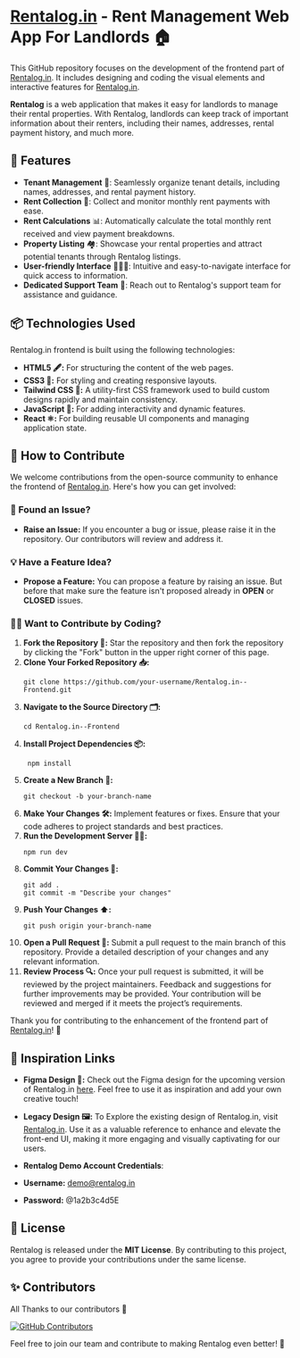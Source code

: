 # [Rentalog.in](https://www.rentalog.in/) - Rent Management Web App For Landlords 🏠

This GitHub repository focuses on the development of the frontend part of [Rentalog.in](https://www.rentalog.in/). It includes designing and coding the visual elements and interactive features for [Rentalog.in](https://www.rentalog.in/).

**Rentalog** is a web application that makes it easy for landlords to manage their rental properties. With Rentalog, landlords can keep track of important information about their renters, including their names, addresses, rental payment history, and much more.


## 🚀 Features

- **Tenant Management** 💼: Seamlessly organize tenant details, including names, addresses, and rental payment history.
- **Rent Collection** 💸: Collect and monitor monthly rent payments with ease.
- **Rent Calculations** 📊: Automatically calculate the total monthly rent received and view payment breakdowns.
- **Property Listing** 🏘️: Showcase your rental properties and attract potential tenants through Rentalog listings.
- **User-friendly Interface** 🧑🏻‍🦳: Intuitive and easy-to-navigate interface for quick access to information.
- **Dedicated Support Team** 📲: Reach out to Rentalog's support team for assistance and guidance.

## 📦 Technologies Used

Rentalog.in frontend is built using the following technologies:

- **HTML5 🖋️:** For structuring the content of the web pages.
- **CSS3 🎨:** For styling and creating responsive layouts.
- **Tailwind CSS 🌟:** A utility-first CSS framework used to build custom designs rapidly and maintain consistency.
- **JavaScript 🔧:** For adding interactivity and dynamic features.
- **React ⚛️:** For building reusable UI components and managing application state. 

## 🤝 How to Contribute

We welcome contributions from the open-source community to enhance the frontend of [Rentalog.in](https://www.rentalog.in/). Here's how you can get involved:

### 🐛 Found an Issue?
- **Raise an Issue:** If you encounter a bug or issue, please raise it in the repository. Our contributors will review and address it.

### 💡 Have a Feature Idea?
- **Propose a Feature:** You can propose a feature by raising an issue. But before that make sure the feature isn't proposed already in **OPEN** or **CLOSED** issues.

### 👩‍💻 Want to Contribute by Coding?

1. **Fork the Repository 🍴:** Star the repository and then fork the repository by clicking the "Fork" button in the upper right corner of this page.
2. **Clone Your Forked Repository 📥:** 
   ```
   git clone https://github.com/your-username/Rentalog.in--Frontend.git
   ```
3. **Navigate to the Source Directory 🗂️:**
   ```
   cd Rentalog.in--Frontend
   ```
4. **Install Project Dependencies 📦:**
   ```
    npm install
   ```
5. **Create a New Branch 🌿:**
   ```
   git checkout -b your-branch-name
   ```
6. **Make Your Changes 🛠️:** Implement features or fixes. Ensure that your code adheres to project standards and best practices.
7. **Run the Development Server 🏃‍♂️:**
    ```
    npm run dev
    ```
8. **Commit Your Changes 💬:**
   ```
   git add .
   git commit -m "Describe your changes"
   ```
9. **Push Your Changes ⬆️:** 
    ```
    git push origin your-branch-name
    ```
10. **Open a Pull Request 📩:** Submit a pull request to the main branch of this repository. Provide a detailed description of your changes and any relevant information.
11. **Review Process 🔍:** Once your pull request is submitted, it will be reviewed by the project maintainers. Feedback and suggestions for further improvements may be provided. Your contribution will be reviewed and merged if it meets the project’s requirements.

Thank you for contributing to the enhancement of the frontend part of [Rentalog.in](https://www.rentalog.in/)! 🙌

## 🔗 Inspiration Links

- **Figma Design 🎨:** Check out the Figma design for the upcoming version of Rentalog.in [here](https://www.figma.com/file/9WhtUQT7s5ogTiDTp90PxI/RENTALOG-WEB-DESIGN?type=design&node-id=0-1&mode=design&t=ZNeyPXk16TlWB6I6-0). Feel free to use it as inspiration and add your own creative touch!
- **Legacy Design 🖼️:** To Explore the existing design of Rentalog.in, visit [Rentalog.in](https://www.rentalog.in/). Use it as a valuable reference to enhance and elevate the front-end UI, making it more engaging and visually captivating for our users.
  
- **Rentalog Demo Account Credentials**:
- **Username:** <demo@rentalog.in>
- **Password:** @1a2b3c4d5E

## 📄 License

Rentalog is released under the **MIT License**. By contributing to this project, you agree to provide your contributions under the same license.

## ✨ Contributors

All Thanks to our contributors 💙

[![GitHub Contributors](https://contrib.rocks/image?repo=gauravsingh1281/Rentalog-Rent-Management-Web-App-For-Landlords)](https://github.com/gauravsingh1281/Rentalog-Rent-Management-Web-App-For-Landlords/graphs/contributors)

Feel free to join our team and contribute to making Rentalog even better! 🚀
